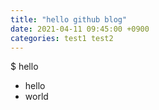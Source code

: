 ```yaml
---
title: "hello github blog"
date: 2021-04-11 09:45:00 +0900
categories: test1 test2
---
```

$ hello
- hello
- world
